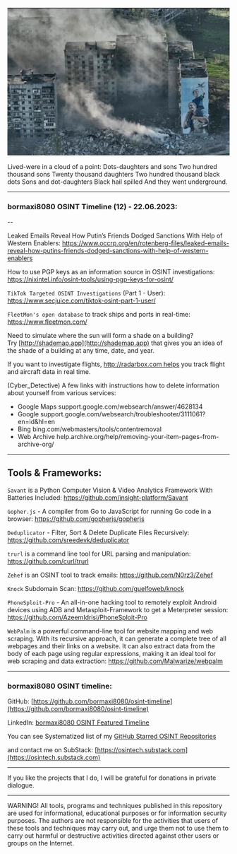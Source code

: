 ![alt text](img/12.jpg)

Lived-were in a cloud of a point:
Dots-daughters and sons
Two hundred thousand sons
Twenty thousand daughters
Two hundred thousand black dots
Sons and dot-daughters
Black hail spilled
And they went underground.

----
### bormaxi8080 OSINT Timeline (12) - 22.06.2023:

--

Leaked Emails Reveal How Putin’s Friends Dodged Sanctions With Help of Western Enablers: https://www.occrp.org/en/rotenberg-files/leaked-emails-reveal-how-putins-friends-dodged-sanctions-with-help-of-western-enablers

How to use PGP keys as an information source in OSINT investigations: https://nixintel.info/osint-tools/using-pgp-keys-for-osint/

```TikTok Targeted OSINT Investigations``` (Part 1 - User): https://www.secjuice.com/tiktok-osint-part-1-user/

```FleetMon's open database``` to track ships and ports in real-time: https://www.fleetmon.com/

Need to simulate where the sun will form a shade on a building? Try [http://shademap.app](http://shademap.app) that gives you an idea of the shade of a building at any time, date, and year.

If you want to investigate flights, http://radarbox.com helps you track flight and aircraft data in real time.

(Cyber_Detective) A few links with instructions how to delete information about yourself from various services:
- Google Maps support.google.com/websearch/answer/4628134
- Google support.google.com/websearch/troubleshooter/3111061?en=id&hl=en
- Bing bing.com/webmasters/tools/contentremoval
- Web Archive help.archive.org/help/removing-your-item-pages-from-archive-org/

----

## Tools & Frameworks:

```Savant``` is a Python Computer Vision & Video Analytics Framework With Batteries Included: https://github.com/insight-platform/Savant

```Gopher.js``` - A compiler from Go to JavaScript for running Go code in a browser: https://github.com/gopherjs/gopherjs

```Deduplicator``` - Filter, Sort & Delete Duplicate Files Recursively: https://github.com/sreedevk/deduplicator

```trurl``` is a command line tool for URL parsing and manipulation: https://github.com/curl/trurl

```Zehef``` is an OSINT tool to track emails: https://github.com/N0rz3/Zehef

```Knock``` Subdomain Scan: https://github.com/guelfoweb/knock

```PhoneSploit-Pro``` - An all-in-one hacking tool to remotely exploit Android devices using ADB and Metasploit-Framework to get a Meterpreter session: https://github.com/AzeemIdrisi/PhoneSploit-Pro

```WebPalm``` is a powerful command-line tool for website mapping and web scraping. With its recursive approach, it can generate a complete tree of all webpages and their links on a website. It can also extract data from the body of each page using regular expressions, making it an ideal tool for web scraping and data extraction: https://github.com/Malwarize/webpalm

----
### bormaxi8080 OSINT timeline:

GitHub: [https://github.com/bormaxi8080/osint-timeline](https://github.com/bormaxi8080/osint-timeline)

LinkedIn: [bormaxi8080 OSINT Featured Timeline](https://www.linkedin.com/in/osintech/details/featured/)

You can see Systematized list of my [GitHub Starred OSINT Repositories](https://github.com/bormaxi8080/osint-repos-list)

and contact me on SubStack: [https://osintech.substack.com](https://osintech.substack.com)

----

If you like the projects that I do, I will be grateful for donations in private dialogue.

----

WARNING! All tools, programs and techniques published in this repository are used for informational, educational purposes or for information security purposes. The authors are not responsible for the activities that users of these tools and techniques may carry out, and urge them not to use them to carry out harmful or destructive activities directed against other users or groups on the Internet.